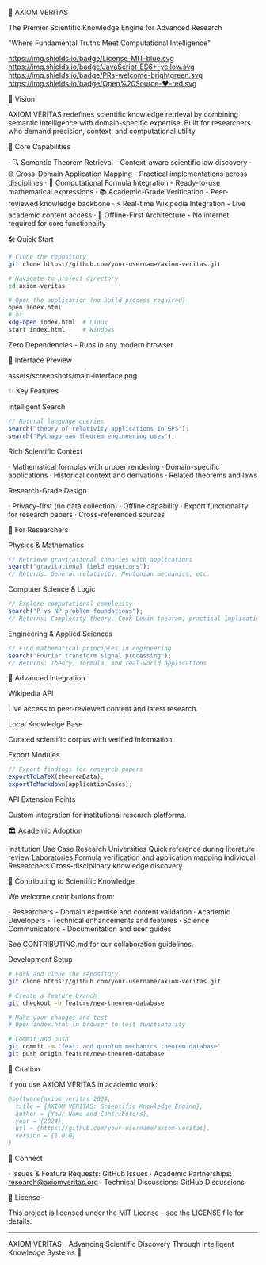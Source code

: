 🔬 AXIOM VERITAS

The Premier Scientific Knowledge Engine for Advanced Research

"Where Fundamental Truths Meet Computational Intelligence"

https://img.shields.io/badge/License-MIT-blue.svg
https://img.shields.io/badge/JavaScript-ES6+-yellow.svg
https://img.shields.io/badge/PRs-welcome-brightgreen.svg
https://img.shields.io/badge/Open%20Source-❤️-red.svg

🌟 Vision

AXIOM VERITAS redefines scientific knowledge retrieval by combining semantic intelligence with domain-specific expertise. Built for researchers who demand precision, context, and computational utility.

🚀 Core Capabilities

· 🔍 Semantic Theorem Retrieval - Context-aware scientific law discovery
· 🌐 Cross-Domain Application Mapping - Practical implementations across disciplines
· 🧮 Computational Formula Integration - Ready-to-use mathematical expressions
· 📚 Academic-Grade Verification - Peer-reviewed knowledge backbone
· ⚡ Real-time Wikipedia Integration - Live academic content access
· 💾 Offline-First Architecture - No internet required for core functionality

🛠 Quick Start

```bash
# Clone the repository
git clone https://github.com/your-username/axiom-veritas.git

# Navigate to project directory
cd axiom-veritas

# Open the application (no build process required)
open index.html
# or
xdg-open index.html  # Linux
start index.html     # Windows
```

Zero Dependencies - Runs in any modern browser

🎨 Interface Preview

assets/screenshots/main-interface.png

✨ Key Features

Intelligent Search

```javascript
// Natural language queries
search("theory of relativity applications in GPS");
search("Pythagorean theorem engineering uses");
```

Rich Scientific Context

· Mathematical formulas with proper rendering
· Domain-specific applications
· Historical context and derivations
· Related theorems and laws

Research-Grade Design

· Privacy-first (no data collection)
· Offline capability
· Export functionality for research papers
· Cross-referenced sources

🧩 For Researchers

Physics & Mathematics

```javascript
// Retrieve gravitational theories with applications
search("gravitational field equations");
// Returns: General relativity, Newtonian mechanics, etc.
```

Computer Science & Logic

```javascript
// Explore computational complexity
search("P vs NP problem foundations");
// Returns: Complexity theory, Cook-Levin theorem, practical implications
```

Engineering & Applied Sciences

```javascript
// Find mathematical principles in engineering
search("Fourier transform signal processing");
// Returns: Theory, formula, and real-world applications
```

🔬 Advanced Integration

Wikipedia API

Live access to peer-reviewed content and latest research.

Local Knowledge Base

Curated scientific corpus with verified information.

Export Modules

```javascript
// Export findings for research papers
exportToLaTeX(theoremData);
exportToMarkdown(applicationCases);
```

API Extension Points

Custom integration for institutional research platforms.

🏛 Academic Adoption

Institution Use Case
Research Universities Quick reference during literature review
Laboratories Formula verification and application mapping
Individual Researchers Cross-disciplinary knowledge discovery

🤝 Contributing to Scientific Knowledge

We welcome contributions from:

· Researchers - Domain expertise and content validation
· Academic Developers - Technical enhancements and features
· Science Communicators - Documentation and user guides

See CONTRIBUTING.md for our collaboration guidelines.

Development Setup

```bash
# Fork and clone the repository
git clone https://github.com/your-username/axiom-veritas.git

# Create a feature branch
git checkout -b feature/new-theorem-database

# Make your changes and test
# Open index.html in browser to test functionality

# Commit and push
git commit -m "feat: add quantum mechanics theorem database"
git push origin feature/new-theorem-database
```

📜 Citation

If you use AXIOM VERITAS in academic work:

```bibtex
@software{axiom_veritas_2024,
  title = {AXIOM VERITAS: Scientific Knowledge Engine},
  author = {Your Name and Contributors},
  year = {2024},
  url = {https://github.com/your-username/axiom-veritas},
  version = {1.0.0}
}
```

🔗 Connect

· Issues & Feature Requests: GitHub Issues
· Academic Partnerships: research@axiomveritas.org
· Technical Discussions: GitHub Discussions

📄 License

This project is licensed under the MIT License - see the LICENSE file for details.

---

AXIOM VERITAS - Advancing Scientific Discovery Through Intelligent Knowledge Systems 🔭

